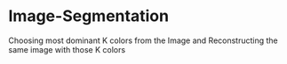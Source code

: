 # Image-Segmentation
Choosing most dominant K colors from the Image and Reconstructing the same image with those K colors
